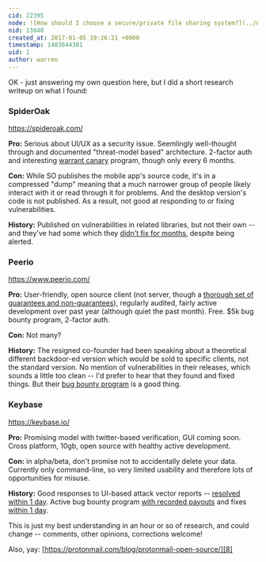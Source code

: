 ```yaml
---
cid: 22395
node: ![How should I choose a secure/private file sharing system?](../notes/warren/01-05-2017/how-should-i-choose-a-secure-private-file-sharing-system)
nid: 13840
created_at: 2017-01-05 19:26:21 +0000
timestamp: 1483644381
uid: 1
author: warren
---
```


OK - just answering my own question here, but I did a short research writeup on what I found:

### SpiderOak

https://spideroak.com/
  
**Pro:** Serious about UI/UX as a security issue. Seemlingly well-thought through and documented "threat-model based" architecture. 2-factor auth and interesting [warrant canary][1] program, though only every 6 months.

**Con:** While SO publishes the mobile app's source code, it's in a compressed "dump" meaning that a much narrower group of people likely interact with it or read through it for problems. And the desktop version's code is not published. As a result, not good at responding to or fixing vulnerabilities.

**History:** Published on vulnerabilities in related libraries, but not their own -- and they've had some which they [didn't fix for months][2], despite being alerted.

  
### Peerio

https://www.peerio.com/

**Pro:** User-friendly, open source client (not server, though a [thorough set of guarantees and non-guarantees][3]), regularly audited, fairly active development over past year (although quiet the past month). Free.  $5k bug bounty program, 2-factor auth.

**Con:** Not many?  

**History:** The resigned co-founder had been speaking about a theoretical different backdoor-ed version which would be sold to specific clients, not the standard version. No mention of vulnerabilities in their releases, which sounds a little too clean -- I'd prefer to hear that they found and fixed things. But their [bug bounty program][4] is a good thing. 

  
### Keybase

https://keybase.io/
  
**Pro:** Promising model with twitter-based verification, GUI coming soon. Cross platform, 10gb, open source with healthy active development.

**Con:** in alpha/beta, don't promise not to accidentally delete your data. Currently only command-line, so very limited usability and therefore lots of opportunities for misuse. 

**History:** Good responses to UI-based attack vector reports -- [resolved within 1 day][5]. Active bug bounty program [with recorded payouts][6] and fixes [within 1 day][7]. 


This is just my best understanding in an hour or so of research, and could change -- comments, other opinions, corrections welcome!
  
Also, yay: [https://protonmail.com/blog/protonmail-open-source/][8]

[1]: http://www.theregister.co.uk/2014/08/14/spideroak_says_youll_know_its_secure_because_a_little_bird_told_you/
[2]: https://digi.ninja/projects/spidering_spideroak.php
[3]: https://github.com/PeerioTechnologies/peerio-client/blob/master/THREATMODEL.md#protected-information
[4]: https://github.com/PeerioTechnologies/peerio-documentation/blob/master/Bug_Bounty.md
[5]: https://github.com/keybase/keybase-issues/issues/397
[6]: https://hackerone.com/keybase
[7]: https://hackerone.com/reports/166682
[8]: https://protonmail.com/blog/protonmail-open-source/